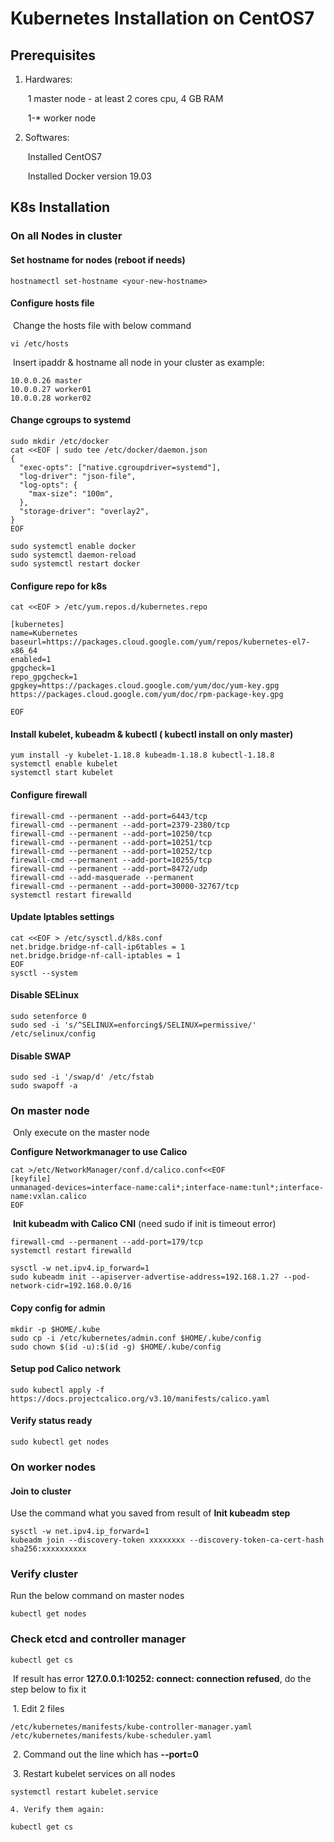 # Kubernetes Installation on CentOS7

## Prerequisites

1. Hardwares:

   ​	1 master node - at least 2 cores cpu, 4 GB RAM

   ​	1-* worker node 

2. Softwares:

   ​	Installed CentOS7

   ​	Installed Docker version 19.03

## K8s Installation

### On all Nodes in cluster

#### 	Set hostname for nodes (reboot if needs)

```shell
hostnamectl set-hostname <your-new-hostname>
```

#### 	Configure hosts file 

​	Change the hosts file with below command 

```shell
vi /etc/hosts
```

​	Insert ipaddr & hostname all node in your cluster as example:

```shell
10.0.0.26 master
10.0.0.27 worker01
10.0.0.28 worker02
```

#### Change cgroups to systemd

```shell
sudo mkdir /etc/docker
cat <<EOF | sudo tee /etc/docker/daemon.json
{
  "exec-opts": ["native.cgroupdriver=systemd"],
  "log-driver": "json-file",
  "log-opts": {
    "max-size": "100m",
  },
  "storage-driver": "overlay2",
}
EOF
```

```shell
sudo systemctl enable docker
sudo systemctl daemon-reload
sudo systemctl restart docker
```

#### 	Configure repo for k8s

```shell
cat <<EOF > /etc/yum.repos.d/kubernetes.repo

[kubernetes]
name=Kubernetes
baseurl=https://packages.cloud.google.com/yum/repos/kubernetes-el7-x86_64
enabled=1
gpgcheck=1
repo_gpgcheck=1
gpgkey=https://packages.cloud.google.com/yum/doc/yum-key.gpg https://packages.cloud.google.com/yum/doc/rpm-package-key.gpg

EOF
```

#### 	Install kubelet, kubeadm & kubectl ( kubectl install on only master)

```shell
yum install -y kubelet-1.18.8 kubeadm-1.18.8 kubectl-1.18.8
systemctl enable kubelet
systemctl start kubelet
```

#### 	Configure firewall

```shell
firewall-cmd --permanent --add-port=6443/tcp
firewall-cmd --permanent --add-port=2379-2380/tcp
firewall-cmd --permanent --add-port=10250/tcp
firewall-cmd --permanent --add-port=10251/tcp
firewall-cmd --permanent --add-port=10252/tcp
firewall-cmd --permanent --add-port=10255/tcp
firewall-cmd --permanent --add-port=8472/udp
firewall-cmd --add-masquerade --permanent
firewall-cmd --permanent --add-port=30000-32767/tcp
systemctl restart firewalld
```

#### 	Update Iptables settings

```shell
cat <<EOF > /etc/sysctl.d/k8s.conf
net.bridge.bridge-nf-call-ip6tables = 1
net.bridge.bridge-nf-call-iptables = 1
EOF
sysctl --system
```

#### 	Disable SELinux

```shell
sudo setenforce 0
sudo sed -i 's/^SELINUX=enforcing$/SELINUX=permissive/' /etc/selinux/config
```

#### 	Disable SWAP

```shell
sudo sed -i '/swap/d' /etc/fstab
sudo swapoff -a
```

### On master node 

​	Only execute on the master node 

**Configure Networkmanager to use Calico**

```shell
cat >/etc/NetworkManager/conf.d/calico.conf<<EOF
[keyfile]
unmanaged-devices=interface-name:cali*;interface-name:tunl*;interface-name:vxlan.calico
EOF
```

​	**Init kubeadm with Calico CNI** (need sudo if init is timeout error)

```shell
firewall-cmd --permanent --add-port=179/tcp
systemctl restart firewalld

sysctl -w net.ipv4.ip_forward=1
sudo kubeadm init --apiserver-advertise-address=192.168.1.27 --pod-network-cidr=192.168.0.0/16
```

#### Copy config for admin

```shell
mkdir -p $HOME/.kube
sudo cp -i /etc/kubernetes/admin.conf $HOME/.kube/config
sudo chown $(id -u):$(id -g) $HOME/.kube/config
```

#### Setup pod Calico network

```shell
sudo kubectl apply -f https://docs.projectcalico.org/v3.10/manifests/calico.yaml
```

#### Verify status ready

```shell
sudo kubectl get nodes
```

### On worker nodes

#### Join to cluster

Use the command what you saved from result of **Init kubeadm step**

```shell
sysctl -w net.ipv4.ip_forward=1
kubeadm join --discovery-token xxxxxxxx --discovery-token-ca-cert-hash sha256:xxxxxxxxxx
```

### Verify cluster

Run the below command on master nodes

```shell
kubectl get nodes
```

### Check etcd and controller manager

```shell
kubectl get cs
```

​	If result has error **127.0.0.1:10252: connect: connection refused**, do the step below to fix it

​	1. Edit 2 files

```
/etc/kubernetes/manifests/kube-controller-manager.yaml
/etc/kubernetes/manifests/kube-scheduler.yaml
```

​	2. Command out the line which has **--port=0**

​	3. Restart kubelet services on all nodes

```shell
systemctl restart kubelet.service
```

 	4. Verify them again:

```shell
kubectl get cs
```

